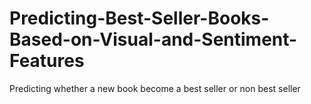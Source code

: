 # Predicting-Best-Seller-Books-Based-on-Visual-and-Sentiment-Features
Predicting whether a new book become a best seller or non best seller
